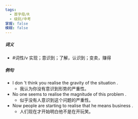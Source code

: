 ```yaml
---
tags:
  - 首字母/R
  - 级别/中考
掌握: false
模糊: false
---
```

##### 词义
- #词性/v  实现；意识到；了解，认识到；变卖，赚得
##### 例句
- I don 't think you realise the gravity of the situation .
	- 我认为你没有意识到形势的严重性。
- No one seems to realise the magnitude of this problem .
	- 似乎没有人意识到这个问题的严重性。
- Now people are starting to realise that he means business .
	- 人们现在才开始明白他不是在开玩笑。
